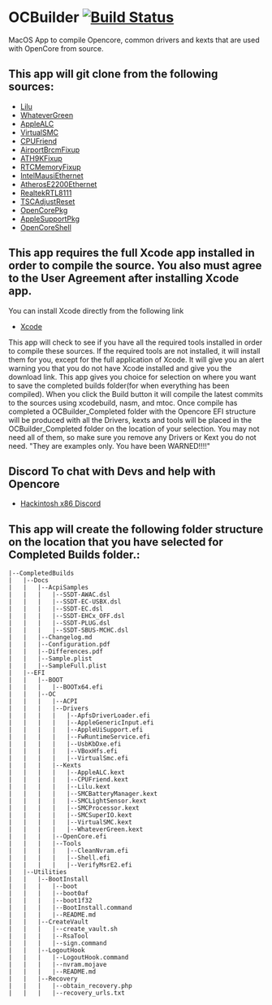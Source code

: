 # OCBuilder [![Build Status](https://app.bitrise.io/app/fd170bb10455ce54/status.svg?token=0i53X6akChx4aBmvjCrhPQ&branch=master)](https://app.bitrise.io/app/fd170bb10455ce54)
MacOS App to compile Opencore, common drivers and kexts that are used with OpenCore from source.

## This app will git clone from the following sources:
- [Lilu](https://github.com/acidanthera/Lilu.git)
- [WhateverGreen](https://github.com/acidanthera/WhateverGreen.git)
- [AppleALC](https://github.com/acidanthera/AppleALC.git)
- [VirtualSMC](https://github.com/acidanthera/VirtualSMC.git)
- [CPUFriend](https://github.com/acidanthera/CPUFriend.git)
- [AirportBrcmFixup](https://github.com/acidanthera/AirportBrcmFixup.git)
- [ATH9KFixup](https://github.com/chunnann/ATH9KFixup.git)
- [RTCMemoryFixup](https://github.com/acidanthera/RTCMemoryFixup.git)
- [IntelMausiEthernet](https://github.com/Mieze/IntelMausiEthernet.git)
- [AtherosE2200Ethernet](https://github.com/Mieze/AtherosE2200Ethernet.git)
- [RealtekRTL8111](https://github.com/Mieze/RTL8111_driver_for_OS_X.git)
- [TSCAdjustReset](https://github.com/interferenc/TSCAdjustReset.git)
- [OpenCorePkg](https://github.com/acidanthera/OpenCorePkg.git)
- [AppleSupportPkg](https://github.com/acidanthera/AppleSupportPkg.git)
- [OpenCoreShell](https://github.com/acidanthera/OpenCoreShell.git)

## This app requires the full Xcode app installed in order to compile the source. You also must agree to the User Agreement after installing Xcode app.
You can install Xcode directly from the following link
- [Xcode](https://apps.apple.com/us/app/xcode/id497799835?mt=12)

This app will check to see if you have all the required tools installed in order to compile these sources. If the required tools are not installed, it will install them for you, except for the full application of Xcode. It will give you an alert warning you that you do not have Xcode installed and give you the download link. This app gives you choice for selection on where you want to save the completed builds folder(for when everything has been compiled). When you click the Build button it will compile the latest commits to the sources using xcodebuild, nasm, and mtoc. Once compile has completed a OCBuilder_Completed folder with the Opencore EFI structure will be produced with all the Drivers, kexts and tools will be placed in the OCBuilder_Completed folder on the location of your selection. You may not need all of them, so make sure you remove any Drivers or Kext you do not need. "They are examples only. You have been WARNED!!!!" 

## Discord To chat with Devs and help with Opencore
- [Hackintosh x86 Discord](https://discord.gg/hackintosh)

## This app will create the following folder structure on the location that you have selected for Completed Builds folder.:
```
|--CompletedBuilds
|   |--Docs
|   |   |--AcpiSamples
|   |   |   |--SSDT-AWAC.dsl
|   |   |   |--SSDT-EC-USBX.dsl
|   |   |   |--SSDT-EC.dsl
|   |   |   |--SSDT-EHCx_OFF.dsl
|   |   |   |--SSDT-PLUG.dsl
|   |   |   |--SSDT-SBUS-MCHC.dsl
|   |   |--Changelog.md
|   |   |--Configuration.pdf
|   |   |--Differences.pdf
|   |   |--Sample.plist
|   |   |--SampleFull.plist
|   |--EFI
|   |   |--BOOT
|   |   |   |--BOOTx64.efi
|   |   |--OC
|   |   |   |--ACPI
|   |   |   |--Drivers
|   |   |   |   |--ApfsDriverLoader.efi
|   |   |   |   |--AppleGenericInput.efi
|   |   |   |   |--AppleUiSupport.efi
|   |   |   |   |--FwRuntimeService.efi
|   |   |   |   |--UsbKbDxe.efi
|   |   |   |   |--VBoxHfs.efi
|   |   |   |   |--VirtualSmc.efi
|   |   |   |--Kexts
|   |   |   |   |--AppleALC.kext
|   |   |   |   |--CPUFriend.kext
|   |   |   |   |--Lilu.kext
|   |   |   |   |--SMCBatteryManager.kext
|   |   |   |   |--SMCLightSensor.kext
|   |   |   |   |--SMCProcessor.kext
|   |   |   |   |--SMCSuperIO.kext
|   |   |   |   |--VirtualSMC.kext
|   |   |   |   |--WhateverGreen.kext
|   |   |   |--OpenCore.efi
|   |   |   |--Tools
|   |   |   |   |--CleanNvram.efi
|   |   |   |   |--Shell.efi
|   |   |   |   |--VerifyMsrE2.efi
|   |--Utilities
|   |   |--BootInstall
|   |   |   |--boot
|   |   |   |--boot0af
|   |   |   |--boot1f32
|   |   |   |--BootInstall.command
|   |   |   |--README.md
|   |   |--CreateVault
|   |   |   |--create_vault.sh
|   |   |   |--RsaTool
|   |   |   |--sign.command
|   |   |--LogoutHook
|   |   |   |--LogoutHook.command
|   |   |   |--nvram.mojave
|   |   |   |--README.md
|   |   |--Recovery
|   |   |   |--obtain_recovery.php
|   |   |   |--recovery_urls.txt
```
